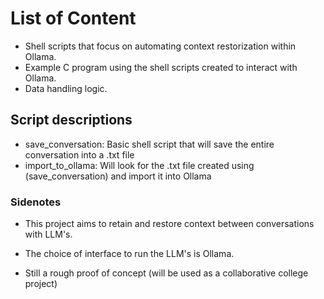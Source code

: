 # List of Content

- Shell scripts that focus on automating context restorization within Ollama.
- Example C program using the shell scripts created to interact with Ollama.
- Data handling logic.
  

## Script descriptions

- save_conversation: Basic shell script that will save the entire conversation into a .txt file
- import_to_ollama: Will look for the .txt file created using (save_conversation) and import it into Ollama

### Sidenotes

- This project aims to retain and restore context between conversations with LLM's. 

- The choice of interface to run the LLM's is Ollama.

- Still a rough proof of concept (will be used as a collaborative college project)

